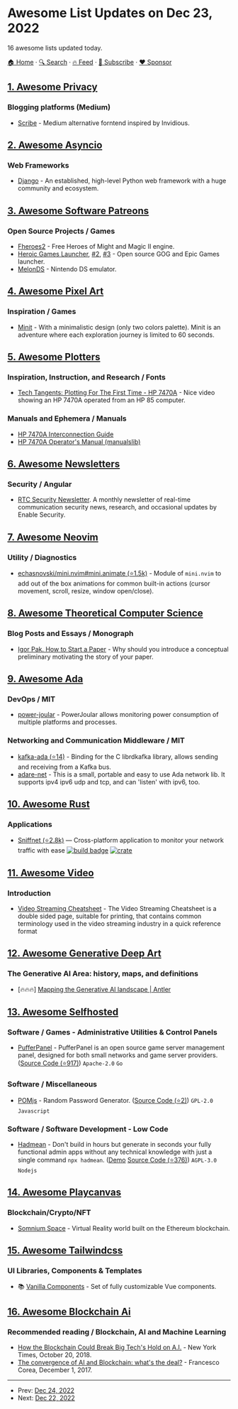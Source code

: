 # Awesome List Updates on Dec 23, 2022

16 awesome lists updated today.

[🏠 Home](/README.md) · [🔍 Search](https://www.trackawesomelist.com/search/) · [🔥 Feed](https://www.trackawesomelist.com/rss.xml) · [📮 Subscribe](https://trackawesomelist.us17.list-manage.com/subscribe?u=d2f0117aa829c83a63ec63c2f&id=36a103854c) · [❤️  Sponsor](https://github.com/sponsors/theowenyoung)



## [1. Awesome Privacy](/content/pluja/awesome-privacy/README.md)

### Blogging platforms (Medium)

*   [Scribe](https://git.sr.ht/\~edwardloveall/scribe/) - Medium alternative forntend inspired by Invidious.

## [2. Awesome Asyncio](/content/timofurrer/awesome-asyncio/README.md)

### Web Frameworks

*   [Django](https://www.djangoproject.com/) - An established, high-level Python web framework with a huge community and ecosystem.

## [3. Awesome Software Patreons](/content/uraimo/awesome-software-patreons/README.md)

### Open Source Projects / Games

*   [Fheroes2](https://www.patreon.com/fheroes2) - Free Heroes of Might and Magic II engine.
*   [Heroic Games Launcher](https://www.patreon.com/heroicgameslauncher), [#2](https://github.com/sponsors/Heroic-Games-Launcher), [#3](https://ko-fi.com/heroicgames) - Open source GOG and Epic Games launcher.
*   [MelonDS](https://www.patreon.com/m/Arisotura) - Nintendo DS emulator.

## [4. Awesome Pixel Art](/content/Siilwyn/awesome-pixel-art/README.md)

### Inspiration / Games

*   [Minit](https://www.devolverdigital.com/games/minit) - With a minimalistic design (only two colors palette). Minit is an adventure where each exploration journey is limited to 60 seconds.

## [5. Awesome Plotters](/content/beardicus/awesome-plotters/README.md)

### Inspiration, Instruction, and Research / Fonts

*   [Tech Tangents: Plotting For The First Time - HP 7470A](https://www.youtube.com/watch?v=tk4c4WMZJZ8) - Nice video showing an HP 7470A operated from an HP 85 computer.

### Manuals and Ephemera / Manuals

*   [HP 7470A Interconnection Guide](https://archive.org/details/manualzilla-id-7029812)
*   [HP 7470A Operator's Manual (manualslib)](https://www.manualslib.com/manual/1089592/Hp-7470a.html)

## [6. Awesome Newsletters](/content/zudochkin/awesome-newsletters/README.md)

### Security / Angular

*   [RTC Security Newsletter](https://www.rtcsec.com/newsletter/). A monthly newsletter of real-time communication security news, research, and occasional updates by Enable Security.

## [7. Awesome Neovim](/content/rockerBOO/awesome-neovim/README.md)

### Utility / Diagnostics

*   [echasnovski/mini.nvim#mini.animate (⭐1.5k)](https://github.com/echasnovski/mini.nvim/blob/main/readmes/mini-animate.md) - Module of `mini.nvim` to add out of the box animations for common built-in actions (cursor movement, scroll, resize, window open/close).

## [8. Awesome Theoretical Computer Science](/content/mostafatouny/awesome-theoretical-computer-science/README.md)

### Blog Posts and Essays / Monograph

*   [Igor Pak. How to Start a Paper](https://igorpak.wordpress.com/2022/10/26/how-to-start-a-paper/) - Why should you introduce a conceptual preliminary motivating the story of your paper.

## [9. Awesome Ada](/content/ohenley/awesome-ada/README.md)

### DevOps / MIT

*   [power-joular](https://gitlab.com/joular/powerjoular) - PowerJoular allows monitoring power consumption of multiple platforms and processes.

### Networking and Communication Middleware / MIT

*   [kafka-ada (⭐14)](https://github.com/Latence-Technologies/Kafka-Ada) - Binding for the C librdkafka library, allows sending and receiving from a Kafka bus.
*   [adare-net](https://gitlab.com/daresoft/network/adare_net) - This is a small, portable and easy to use Ada network lib. It supports ipv4 ipv6 udp and tcp, and can 'listen' with ipv6, too.

## [10. Awesome Rust](/content/rust-unofficial/awesome-rust/README.md)

### Applications

*   [Sniffnet (⭐2.8k)](https://github.com/GyulyVGC/sniffnet) — Cross-platform application to monitor your network traffic with ease [![build badge](https://img.shields.io/github/actions/workflow/status/gyulyvgc/sniffnet/rust.yml?logo=github)](https://github.com/GyulyVGC/sniffnet/blob/main/.github/workflows/rust.yml) [![crate](https://img.shields.io/crates/v/sniffnet?logo=rust)](https://crates.io/crates/sniffnet)

## [11. Awesome Video](/content/krzemienski/awesome-video/README.md)

### Introduction

*   [Video Streaming Cheatsheet](https://video-streaming-cheatsheet.s3.eu-west-2.amazonaws.com/artifacts/video-streaming-cheatsheet.pdf)  - The Video Streaming Cheatsheet is a double sided page, suitable for printing, that contains common terminology used in the video streaming industry in a quick reference format

## [12. Awesome Generative Deep Art](/content/filipecalegario/awesome-generative-deep-art/README.md)

### The Generative AI Area: history, maps, and definitions

*   \[🔥🔥🔥] [Mapping the Generative AI landscape | Antler](https://www.antler.co/blog/generative-ai)

## [13. Awesome Selfhosted](/content/awesome-selfhosted/awesome-selfhosted/README.md)

### Software / Games - Administrative Utilities & Control Panels

*   [PufferPanel](https://www.pufferpanel.com/) - PufferPanel is an open source game server management panel, designed for both small networks and game server providers. ([Source Code (⭐917)](https://github.com/pufferpanel/pufferpanel)) `Apache-2.0` `Go`

### Software / Miscellaneous

*   [POMjs](https://password.oppetmoln.se/) - Random Password Generator. ([Source Code (⭐2)](https://github.com/joho1968/POMjs)) `GPL-2.0` `Javascript`

### Software / Software Development - Low Code

*   [Hadmean](https://hadmean.com) - Don't build in hours but generate in seconds your fully functional admin apps without any technical knowledge with just a single command `npx hadmean`. ([Demo](http://demo.hadmean.com) [Source Code (⭐376)](https://github.com/hadmean/hadmean)) `AGPL-3.0` `Nodejs`

## [14. Awesome Playcanvas](/content/playcanvas/awesome-playcanvas/README.md)

### Blockchain/Crypto/NFT

*   [Somnium Space](https://somniumspace.com/parcel/) - Virtual Reality world built on the Ethereum blockchain.

## [15. Awesome Tailwindcss](/content/aniftyco/awesome-tailwindcss/README.md)

### UI Libraries, Components & Templates

*   📚 [Vanilla Components](https://vanilla-components.com) - Set of fully customizable Vue components.

## [16. Awesome Blockchain Ai](/content/steven2358/awesome-blockchain-ai/README.md)

### Recommended reading / Blockchain, AI and Machine Learning

*   [How the Blockchain Could Break Big Tech's Hold on A.I.](https://www.nytimes.com/2018/10/20/technology/how-the-blockchain-could-break-big-techs-hold-on-ai.html) - New York Times, October 20, 2018.
*   [The convergence of AI and Blockchain: what's the deal?](https://medium.com/@Francesco_AI/the-convergence-of-ai-and-blockchain-whats-the-deal-60c618e3accc) - Francesco Corea, December 1, 2017.

---

- Prev: [Dec 24, 2022](/content/2022/12/24/README.md)
- Next: [Dec 22, 2022](/content/2022/12/22/README.md)